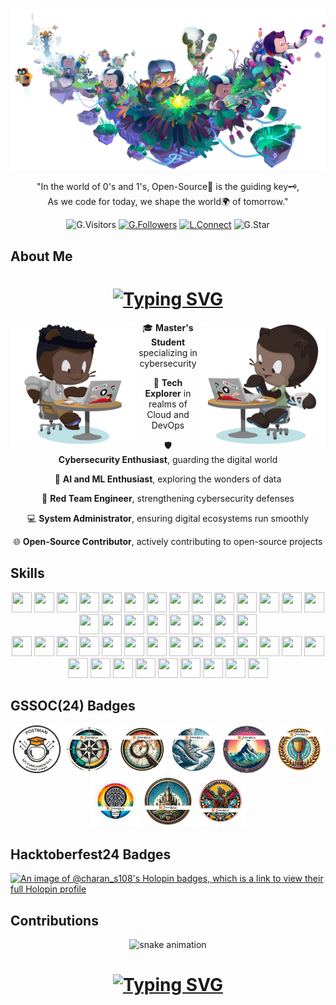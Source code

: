 <!-- https://github.githubassets.com/images/modules/site/home/footer-illustration.svg : SVG Image src link -->

![Github Banner](https://github.com/charan-s108/charan-s108/blob/b0b250e5395900e43528103a49f222130b13cf5d/assets/banner.svg)

<p align="center"> "In the world of 0's and 1's, Open-Source🌟 is the guiding key🗝️,<br>
<span> As we code for today, we shape the world🌍 of tomorrow." </span> </p>

<div align="center">
    <img src="https://visitor-badge.laobi.icu/badge?page_id=charan-s108.charan-s108" alt="G.Visitors"></a>
    <a href="https://www.github.com/charan-s108"><img src="https://img.shields.io/github/followers/charan-s108" alt="G.Followers"></a>
    <a href="https://www.linkedin.com/in/charan-s108"><img src="https://img.shields.io/badge/LinkedIn-Connect-blue" alt="L.Connect"></a>
    <img src="https://img.shields.io/github/stars/charan-s108?style=social" alt="G.Star">
</div>

## About Me

<h1 align="center">
<a href="https://git.io/typing-svg"><img src="https://readme-typing-svg.herokuapp.com?font=Pixelify+Sans&size=30&duration=3000&pause=500&center=true&vCenter=true&width=460&lines=Hey%F0%9F%91%8B!++I'm+Charan+;Welcome+to+My+Github+Profile.%F0%9F%A4%8D" alt="Typing SVG" /></a>
</h1>

<img src="./assets/Blacktocat_single_1.png" alt="octadex" width="200" height="200" align="left">

<img src="./assets/Blacktocat_single_6.png" alt="octadex" width="200" height="200" align="right">

<div align="center">
  <p>🎓 <strong>Master's Student</strong> specializing in cybersecurity</p>
  <p>🚀 <strong>Tech Explorer</strong> in realms of Cloud and DevOps</p>
  <p>🛡️ <strong>Cybersecurity Enthusiast</strong>, guarding the digital world</p>
  <p>🤖 <strong>AI and ML Enthusiast</strong>, exploring the wonders of data</p>
  <p>👾 <strong>Red Team Engineer</strong>, strengthening cybersecurity defenses</p>
  <p>💻 <strong>System Administrator</strong>, ensuring digital ecosystems run smoothly</p>
  <p>🌐 <strong>Open-Source Contributor</strong>, actively contributing to open-source projects</p>
</div>

## Skills

<div align="center">
    <img src="https://raw.githubusercontent.com/rahulbanerjee26/githubAboutMeGenerator/main/icons/html.svg" width="32px" height="32px" />
    <img src="https://raw.githubusercontent.com/rahulbanerjee26/githubAboutMeGenerator/main/icons/css.svg" width="32px" height="32px" />
    <img src="https://raw.githubusercontent.com/rahulbanerjee26/githubAboutMeGenerator/main/icons/javascript.svg" width="32px" height="32px" />
    <img src="https://raw.githubusercontent.com/rahulbanerjee26/githubAboutMeGenerator/main/icons/bootstrap.svg" width="32px" height="32px" />
    <img src="https://raw.githubusercontent.com/rahulbanerjee26/githubAboutMeGenerator/main/icons/angularjs.svg" width="32px" height="32px" />
    <img src="https://raw.githubusercontent.com/rahulbanerjee26/githubAboutMeGenerator/main/icons/reactjs.svg" width="32px" height="32px" />
    <img src="https://raw.githubusercontent.com/rahulbanerjee26/githubAboutMeGenerator/main/icons/codepen.svg" width="32px" height="32px" />
    <img src="https://raw.githubusercontent.com/rahulbanerjee26/githubAboutMeGenerator/main/icons/flutter.svg" width="32px" height="32px" />
    <img src="https://raw.githubusercontent.com/rahulbanerjee26/githubAboutMeGenerator/main/icons/tailwind.svg" width="32px" height="32px" />
    <img src="https://raw.githubusercontent.com/rahulbanerjee26/githubAboutMeGenerator/main/icons/nodejs.svg" width="32px" height="32px" />
    <img src="https://raw.githubusercontent.com/rahulbanerjee26/githubAboutMeGenerator/main/icons/dotnet.svg" width="32px" height="32px" />
    <img src="https://raw.githubusercontent.com/rahulbanerjee26/githubAboutMeGenerator/main/icons/nginx.svg" width="32px" height="32px" />
    <img src="https://raw.githubusercontent.com/rahulbanerjee26/githubAboutMeGenerator/main/icons/python.svg" width="32px" height="32px" />
    <img src="https://raw.githubusercontent.com/rahulbanerjee26/githubAboutMeGenerator/main/icons/c.svg" width="32px" height="32px" />
    <img src="https://raw.githubusercontent.com/rahulbanerjee26/githubAboutMeGenerator/main/icons/cpp.svg" width="32px" height="32px" />
    <img src="https://raw.githubusercontent.com/rahulbanerjee26/githubAboutMeGenerator/main/icons/csharp.svg" width="32px" height="32px" />
    <img src="https://raw.githubusercontent.com/rahulbanerjee26/githubAboutMeGenerator/main/icons/java.svg" width="32px" height="32px" />
    <img src="https://raw.githubusercontent.com/rahulbanerjee26/githubAboutMeGenerator/main/icons/dart.svg" width="32px" height="32px" />
    <img src="https://raw.githubusercontent.com/rahulbanerjee26/githubAboutMeGenerator/main/icons/mysql.svg" width="32px" height="32px" />
    <img src="https://raw.githubusercontent.com/rahulbanerjee26/githubAboutMeGenerator/main/icons/postgresql.svg" width="32px" height="32px" />
    <img src="https://raw.githubusercontent.com/rahulbanerjee26/githubAboutMeGenerator/main/icons/mongodb.svg" width="32px" height="32px" />
    <img src="https://raw.githubusercontent.com/rahulbanerjee26/githubAboutMeGenerator/main/icons/cassandra.svg" width="32px" height="32px" /><br/>
    <img src="https://raw.githubusercontent.com/rahulbanerjee26/githubAboutMeGenerator/main/icons/oracle.svg" width="32px" height="32px" />
    <img src="https://raw.githubusercontent.com/rahulbanerjee26/githubAboutMeGenerator/main/icons/docker.svg" width="32px" height="32px" />
    <img src="https://raw.githubusercontent.com/rahulbanerjee26/githubAboutMeGenerator/main/icons/kubernetes.svg" width="32px" height="32px" />
    <img src="https://raw.githubusercontent.com/rahulbanerjee26/githubAboutMeGenerator/main/icons/jenkins.svg" width="32px" height="32px" />
    <img src="https://raw.githubusercontent.com/rahulbanerjee26/githubAboutMeGenerator/main/icons/git.svg" width="32px" height="32px" />
    <img src="https://raw.githubusercontent.com/rahulbanerjee26/githubAboutMeGenerator/main/icons/aws.svg" width="32px" height="32px" />
    <img src="https://raw.githubusercontent.com/rahulbanerjee26/githubAboutMeGenerator/main/icons/azure.svg" width="32px" height="32px" />
    <img src="https://raw.githubusercontent.com/rahulbanerjee26/githubAboutMeGenerator/main/icons/gcp.svg" width="32px" height="32px" />
    <img src="https://raw.githubusercontent.com/rahulbanerjee26/githubAboutMeGenerator/main/icons/firebase.svg" width="32px" height="32px" />
    <img src="https://raw.githubusercontent.com/rahulbanerjee26/githubAboutMeGenerator/main/icons/figma.svg" width="32px" height="32px" />
    <img src="https://raw.githubusercontent.com/rahulbanerjee26/githubAboutMeGenerator/main/icons/elasticsearch.svg" width="32px" height="32px" />
    <img src="https://raw.githubusercontent.com/rahulbanerjee26/githubAboutMeGenerator/main/icons/dropbox.svg" width="32px" height="32px" />
    <img src="https://raw.githubusercontent.com/rahulbanerjee26/githubAboutMeGenerator/main/icons/discord.svg" width="32px" height="32px" />
    <img src="https://raw.githubusercontent.com/rahulbanerjee26/githubAboutMeGenerator/main/icons/dribbble.svg" width="32px" height="32px" />
    <img src="https://raw.githubusercontent.com/rahulbanerjee26/githubAboutMeGenerator/main/icons/postman.svg" width="32px" height="32px" />
    <img src="https://raw.githubusercontent.com/rahulbanerjee26/githubAboutMeGenerator/main/icons/linux.svg" width="32px" height="32px" />
    <img src="https://raw.githubusercontent.com/rahulbanerjee26/githubAboutMeGenerator/main/icons/geeks-for-geeks.svg" width="32px" height="32px" />
    <img src="https://raw.githubusercontent.com/rahulbanerjee26/githubAboutMeGenerator/main/icons/github.svg" width="32px" height="32px" />
    <img src="https://raw.githubusercontent.com/rahulbanerjee26/githubAboutMeGenerator/main/icons/scikit.svg" width="32px" height="32px" />
    <img src="https://raw.githubusercontent.com/rahulbanerjee26/githubAboutMeGenerator/main/icons/behance.svg" width="32px" height="32px" />
    <img src="https://raw.githubusercontent.com/rahulbanerjee26/githubAboutMeGenerator/main/icons/photoshop.svg" width="32px" height="32px" />
    <img src="https://raw.githubusercontent.com/rahulbanerjee26/githubAboutMeGenerator/main/icons/blogger.svg" width="32px" height="32px" />
    <img src="https://raw.githubusercontent.com/rahulbanerjee26/githubAboutMeGenerator/main/icons/kaggle.svg" width="32px" height="32px" />
</div>

## GSSOC(24) Badges

<div align='center'>
    <img src="https://raw.githubusercontent.com/girlscript/gssoc-website-new/main/public/badges/postman.png" width="80px" height="80px" />
    <img src="https://raw.githubusercontent.com/girlscript/gssoc-website-new/main/public/badges/1.png" width="80px" height="80px" />
    <img src="https://raw.githubusercontent.com/girlscript/gssoc-website-new/main/public/badges/2.png" width="80px" height="80px" />
    <img src="https://raw.githubusercontent.com/girlscript/gssoc-website-new/main/public/badges/3.png" width="80px" height="80px" />
    <img src="https://raw.githubusercontent.com/girlscript/gssoc-website-new/main/public/badges/4.png" width="80px" height="80px" />
    <img src="https://raw.githubusercontent.com/girlscript/gssoc-website-new/main/public/badges/5.png" width="80px" height="80px" />
    <img src="https://raw.githubusercontent.com/girlscript/gssoc-website-new/main/public/badges/6.png" width="80px" height="80px" />
    <img src="https://raw.githubusercontent.com/girlscript/gssoc-website-new/main/public/badges/7.png" width="80px" height="80px" />
    <img src="https://raw.githubusercontent.com/girlscript/gssoc-website-new/main/public/badges/8.png" width="80px" height="80px" />
</div>

## Hacktoberfest24 Badges

[![An image of @charan_s108's Holopin badges, which is a link to view their full Holopin profile](https://holopin.me/charan_s108)](https://holopin.io/@charan_s108)

## Contributions

<div align="center">
    <img src="https://raw.githubusercontent.com/Sutil/Sutil/2b2fad3bf54522bb30c8c170591fc68ff51b69e6/github-contribution-grid-snake2.svg" alt="snake animation">
</div>

<h1 align="center">
<a href="https://git.io/typing-svg"><img src="https://readme-typing-svg.herokuapp.com?font=Pixelify+Sans&size=30&duration=3000&pause=500&center=true&vCenter=true&width=660&lines=Thank+You+For+Visiting+My+Github+Profile+%F0%9F%A4%8D" alt="Typing SVG" /></a>
</h1>
